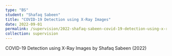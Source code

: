 ```yaml
---
type: "BS"
student: "Shafaq Sabeen"
title: "COVID-19 Detection using X-Ray Images"
date: 2022-09-01
permalink: /supervision/2022-shafaq-sabeen-covid-19-detection-using-x-ray-images
collection: supervision
---
```

COVID-19 Detection using X-Ray Images by Shafaq Sabeen (2022)

